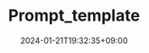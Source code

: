 ---
weight: 999
title: "Prompt_template"
description: ""
icon: "article"
date: "2024-01-21T19:32:35+09:00"
lastmod: "2024-01-21T19:32:35+09:00"
draft: true
toc: true
---